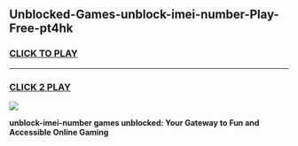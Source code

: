 
## Unblocked-Games-unblock-imei-number-Play-Free-pt4hk
<h3>
<a href="https://premium76.site?title=unblock-imei-number&ref=10A">CLICK TO PLAY</a></h3>
<hr>

<h3>
<a href="https://premium76.site?title=unblock-imei-number&ref=10A">CLICK 2 PLAY</a>
  
</h3>

<a href="https://premium76.site?title=unblock-imei-number&ref=10A"><img src="https://clearcache.store/games.png"></a>


**unblock-imei-number games unblocked: Your Gateway to Fun and Accessible Online Gaming**
